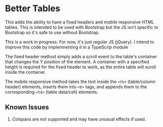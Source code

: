 # Better Tables
This adds the ability to have a fixed headers and mobile responsive HTML tables. This is intended to be used with Bootstrap but the JS isn't specific to Bootstrap so it's safe to use without Bootstrap.

This is a work in progress. For now, it's just regular JS (jQuery). I intend to improve this code by implemnenting it in a TypeScrip module

The fixed header method simply adds a scroll event to the table's container that changes the Y position of the <thead> element. A container with a specified height is required for the fixed header to work, as the entire table will scroll inside the container.

The mobile responsive method takes the text inside the `<th>` (table/column header) elements, inserts them into `<b>` tags, and appends them to the corresponding `<td>` (table data/cell) elements.

## Known Issues
1. Colspans are not supported and may have unusual effects if used.
